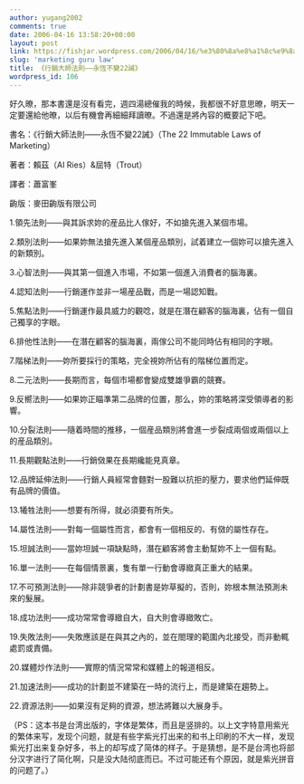 ```yaml
---
author: yugang2002
comments: true
date: 2006-04-16 13:58:20+00:00
layout: post
link: https://fishjar.wordpress.com/2006/04/16/%e3%80%8a%e8%a1%8c%e9%8a%b7%e5%a4%a7%e5%b8%ab%e6%b3%95%e5%89%87%e2%80%94%e2%80%94%e6%b0%b8%e6%81%86%e4%b8%8d%e8%ae%8a22%e8%aa%a1%e3%80%8b/
slug: 'marketing guru law'
title: 《行銷大師法則——永恆不變22誡》
wordpress_id: 106
---
```








好久暸，那本書還是沒有看完，週四湯總催我的時候，我都很不好意思暸，明天一定要還給他暸，以后有機會再細細拜讀暸。不過還是將內容的概要記下吧。




書名：《行銷大師法則——永恆不變22誡》（The 22 Immutable Laws of Marketing）




著者：賴茲（AI Ries）&屈特（Trout）




譯者：蕭富峯




齣版：麥田齣版有限公司




1.領先法則——與其訴求妳的産品比人傢好，不如搶先進入某個市場。




2.類別法則——如果妳無法搶先進入某個産品類別，試着建立一個妳可以搶先進入的新類別。




3.心智法則——與其第一個進入市場，不如第一個進入消費者的腦海裏。




4.認知法則——行銷運作並非一場産品戰，而是一場認知戰。




5.焦點法則——行銷運作最具威力的觀唸，就是在潛在顧客的腦海裏，佔有一個自己獨享的字眼。




6.排他性法則——在潛在顧客的腦海裏，兩傢公司不能同時佔有相同的字眼。




7.階梯法則——妳所要採行的策略，完全視妳所佔有的階梯位置而定。




8.二元法則——長期而言，每個市場都會變成雙雄爭霸的競賽。




9.反嚮法則——如果妳正瞄準第二品牌的位置，那么，妳的策略將深受領導者的影響。




10.分裂法則——隨着時間的推移，一個産品類別將會進一步裂成兩個或兩個以上的産品類別。




11.長期觀點法則——行銷傚果在長期纔能見真章。




12.品牌延伸法則——行銷人員經常會麵對一股難以抗拒的壓力，要求他們延伸既有品牌的價值。




13.犧牲法則——想要有所得，就必須要有所失。




14.屬性法則——對每一個屬性而言，都會有一個相反的、有傚的屬性存在。




15.坦誠法則——當妳坦誠一項缺點時，潛在顧客將會主動幫妳不上一個有點。




16.單一法則——在每個情景裏，隻有單一行動會導緻真正重大的結果。




17.不可預測法則——除非競爭者的計劃書是妳草擬的，否則，妳根本無法預測未來的髮展。




18.成功法則——成功常常會導緻自大，自大則會導緻敗亡。




19.失敗法則——失敗應該是在與其之內的，並在閤理的範圍內北接受，而非動輒處罰或責備。




20.媒體炒作法則——實際的情況常常和媒體上的報道相反。




21.加速法則——成功的計劃並不建築在一時的流行上，而是建築在趨勢上。




22.資源法則——如果沒有足夠的資源，想法將難以大展身手。




（PS：这本书是台湾出版的，字体是繁体，而且是竖排的。以上文字特意用紫光的繁体来写，发现个问题，就是有些字紫光打出来的和书上印刷的不大一样，发现紫光打出来复杂好多，书上的却写成了简体的样子。于是猜想，是不是台湾也将部分汉字进行了简化啊，只是没大陆彻底而已。不过可能还有个原因，就是紫光拼音的问题了。）




 
